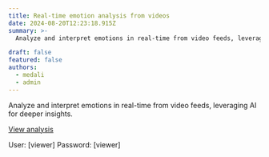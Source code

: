 ```yaml
---
title: Real-time emotion analysis from videos
date: 2024-08-20T12:23:18.915Z
summary: >-
  Analyze and interpret emotions in real-time from video feeds, leveraging AI for deeper insights.  

draft: false
featured: false
authors:
  - medali
  - admin
---
```

Analyze and interpret emotions in real-time from video feeds, leveraging AI for deeper insights.  

[View analysis](https://spalytics.deslabcloud.com/d/edtbe6n575ds0e/sentiment-analysis-computer-vision-with-spark?orgId=1&amp;refresh=5s&amp;from=1722428588365&amp;to=1722428888365&refresh=5s)


User: [viewer]		Password: [viewer]